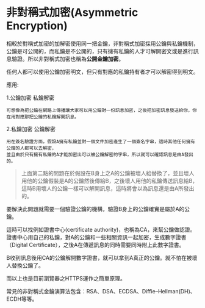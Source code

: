 # 非對稱式加密\(Asymmetric Encryption\)

相較於對稱式加密的加解密使用同一把金鑰，非對稱式加密採用公鑰與私鑰機制，公鑰是可公開的，而私鑰是不公開的，只有擁有私鑰的人才可解開密文或是進行訊息驗證。所以非對稱式加密也稱為**公開金鑰加密**。

任何人都可以使用公鑰加密明文，但只有對應的私鑰持有者才可以解密得到明文。

應用:

1.公鑰加密 私鑰解密

```
可想像為把公鑰在網路上傳播讓大家可以用公鑰對一份訊息加密，之後把加密訊息發送給你，你在用對應那把公鑰的私鑰解開訊息。
```

2.私鑰加密 公鑰解密

```
用在簽名驗證方面，假設A擁有私鑰並對一個文件加密產生了一個簽名字串，這時其他任何擁有公鑰的人都可以去解密，
並且由於只有擁有私鑰的A才能加密出可以被公鑰解密的字串，所以就可以確認訊息是由A發出的。
```

> 上面第二點的問題在於假設在B身上之A的公鑰被壞人給替換了，並且壞人用他的公鑰假裝是A的公鑰然後傳給B，之後壞人用他的私鑰傳送訊息給B，這時B用壞人的公鑰一樣可以解開訊息，這時將會以為訊息還是由A所發出的。

要解決此問題就需要一個驗證公鑰的機構，驗證B身上的公鑰確實是屬於A的公鑰。

這時可以找例如證書中心\(certificate authority\)，也稱為CA，來幫公鑰做認證。證書中心用自己的私鑰，對A的公鑰和一些相關資訊一起加密，生成數字證書（Digital Certificate），之後A在傳遞訊息的同時需要同時附上此數字證書。

B收到訊息後用CA的公鑰解開數字證書，就可以拿到A真正的公鑰。就不怕在被壞人替換公鑰了。

而以上也是目前瀏覽器之HTTPS運作之簡單原理。

常見的非對稱式金鑰演算法包含：RSA、DSA、ECDSA、Diffie–Hellman\(DH\)、ECDH等等。

